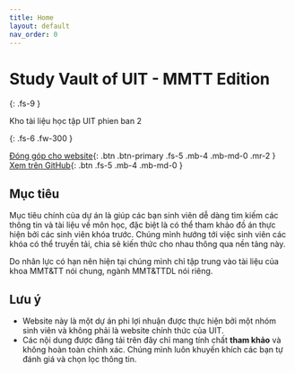 ```yaml
---
title: Home
layout: default
nav_order: 0
---
```


# **Study Vault of UIT - MMTT Edition**

{: .fs-9 }


Kho tài liệu học tập UIT phien ban 2


{: .fs-6 .fw-300 }

[Đóng góp cho website](./docs/contribute){: .btn .btn-primary .fs-5 .mb-4 .mb-md-0 .mr-2 }
[Xem trên GitHub](https://github.com/SVUIT/mmtt){: .btn .fs-5 .mb-4 .mb-md-0 }



## Mục tiêu

Mục tiêu chính của dự án là giúp các bạn sinh viên dễ dàng tìm kiếm các thông tin và tài liệu về môn học, đặc biệt là có thể tham khảo đồ án thực hiện bởi các sinh viên khóa trước. Chúng mình hướng tới việc sinh viên các khóa có thể truyền tải, chia sẻ kiến thức cho nhau thông qua nền tảng này.

Do nhân lực có hạn nên hiện tại chúng mình chỉ tập trung vào tài liệu của khoa MMT&TT nói chung, ngành MMT&TTDL nói riêng.

## Lưu ý

- Website này là một dự án phi lợi nhuận được thực hiện bởi một nhóm sinh viên và không phải là website chính thức của UIT.
- Các nội dung được đăng tải trên đây chỉ mang tính chất **tham khảo** và không hoàn toàn chính xác. Chúng mình luôn khuyến khích các bạn tự đánh giá và chọn lọc thông tin.
